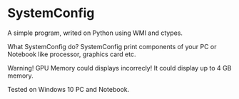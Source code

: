 # SystemConfig
A simple program, writed on Python using WMI and ctypes.

What SystemConfig do?
SystemConfig print components of your PC or Notebook like processor, graphics card etc.


Warning! GPU Memory could displays incorrecly! It could display up to 4 GB memory.

Tested on Windows 10 PC and Notebook.
